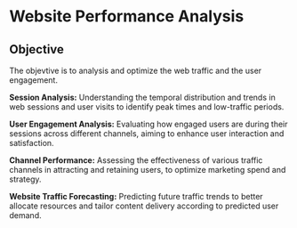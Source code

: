 # **Website Performance Analysis**

## **Objective**

The objevtive is to analysis and optimize the web traffic and the user engagement.

**Session Analysis:** Understanding the temporal distribution and trends in web sessions and user visits to identify peak times and low-traffic periods.

**User Engagement Analysis:** Evaluating how engaged users are during their sessions across different channels, aiming to enhance user interaction and satisfaction.

**Channel Performance:** Assessing the effectiveness of various traffic channels in attracting and retaining users, to optimize marketing spend and strategy.

**Website Traffic Forecasting:** Predicting future traffic trends to better allocate resources and tailor content delivery according to predicted user demand.